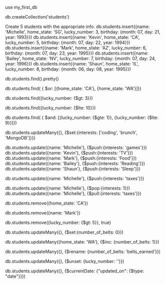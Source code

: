 <!-- Intro to MongoDB -->

<!-- Create a database called 'my_first_db'. -->
use my_first_db

<!-- Create students collection. -->
db.createCollection('students')

<!-- Each document you insert into this collection should have the following format: ({name: STRING, home_state: STRING, lucky_number: NUMBER, birthday: {month: NUMBER, day: NUMBER, year: NUMBER}}) -->
Create 5 students with the appropriate info.
db.students.insert({name: 'Michelle', home_state: 'SG', lucky_number: 3, birthday: {month: 07, day: 21, year: 1993}})
db.students.insert({name: 'Kevin', home_state: 'CA', lucky_number: 5, birthday: {month: 07, day: 22, year: 1994}})
db.students.insert({name: 'Mark', home_state: 'AZ', lucky_number: 6, birthday: {month: 07, day: 23, year: 1995}})
db.students.insert({name: 'Bailey', home_state: 'NV', lucky_number: 7, birthday: {month: 07, day: 24, year: 1996}})
db.students.insert({name: 'Shaun', home_state: 'IL', lucky_number: 8, birthday: {month: 06, day: 08, year: 1995}})

<!-- Get all students. -->
db.students.find().pretty()

<!-- Retrieve all students who are from California (San Jose Dojo) or Washington (Seattle Dojo). -->
db.students.find( { $or: [{home_state: 'CA'}, {home_state: 'WA'}]})

<!-- Get all students whose lucky number is: -->
<!-- greater than 3 -->
db.students.find({lucky_number: {$gt: 3}})

<!-- less than or equal to 10 -->
db.students.find({lucky_number: {$lte: 10}})

<!-- between 1 and 9 (inclusive) -->
db.students.find( { $and: [{lucky_number: {$gte: 1}}, {lucky_number: {$lte: 9}}]})

<!-- Add a field to each student collection called 'interests' that is an ARRAY. -->
<!-- It should contain the following entries: 'coding', 'brunch', 'MongoDB'. Do this in ONE operation. -->
db.students.updateMany({}, {$set:{interests: ['coding', 'brunch', 'MongoDB']}})

<!-- Add some unique interests for each particular student into each of their interest arrays. -->
db.students.update({name: 'Michelle'}, {$push:{interests: 'games'}})
db.students.update({name: 'Kevin'}, {$push:{interests: 'TV'}})
db.students.update({name: 'Mark'}, {$push:{interests: 'Food'}})
db.students.update({name: 'Bailey'}, {$push:{interests: 'Reading'}})
db.students.update({name: 'Shaun'}, {$push:{interests: 'Sleep'}})

<!-- Add the interest 'taxes' into someone's interest array. -->
db.students.update({name: 'Michelle'}, {$push:{interests: 'taxes'}})

<!-- Remove the 'taxes' interest you just added. -->
db.students.update({name: 'Michelle'}, {$pop:{interests: 1}})
db.students.update({name: 'Michelle'}, {$pull:{interests: 'taxes'}})

<!-- Remove all students who are from California. -->
db.students.remove({home_state: 'CA'})

<!-- Remove a student by name.  -->
db.students.remove({name: 'Mark'})

<!-- Remove a student whose lucky number is greater than 5 (JUST ONE) -->
db.students.remove({lucky_number: {$gt: 5}}, true)

<!-- Add a field to each student collection called 'number_of_belts' and set it to 0. -->
db.students.updateMany({}, {$set:{number_of_belts: 0}})

<!-- Increment this field by 1 for all students in Washington (Seattle Dojo). -->
db.students.updateMany({home_state: 'WA'}, {$inc: {number_of_belts: 1}})

<!-- Rename the 'number_of_belts' field to 'belts_earned' -->
db.students.updateMany({}, {$rename: {number_of_belts: 'belts_earned'}})

<!-- Remove the 'lucky_number' field. -->
db.students.updateMany({}, {$unset: {lucky_number: ''}})

<!-- Add a 'updated_on' field, and set the value as the current date. -->
db.students.updateMany({}, {$currentDate: {"updated_on": {$type: "date"}}})

